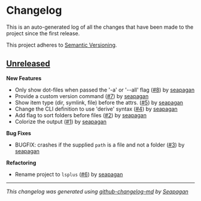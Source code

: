 # Changelog

This is an auto-generated log of all the changes that have been made to the
project since the first release.

This project adheres to [Semantic Versioning](https://semver.org/spec/v2.0.0.html).


## [Unreleased](https://github.com/seapagan/lsplus/tree/HEAD)

**New Features**

- Only show dot-files when passed the '-a' or '--all' flag ([#8](https://github.com/seapagan/lsplus/pull/8)) by [seapagan](https://github.com/seapagan)
- Provide a custom version command ([#7](https://github.com/seapagan/lsplus/pull/7)) by [seapagan](https://github.com/seapagan)
- Show item type (dir, symlink, file) before the attrs. ([#5](https://github.com/seapagan/lsplus/pull/5)) by [seapagan](https://github.com/seapagan)
- Change the CLI definition to use 'derive' syntax ([#4](https://github.com/seapagan/lsplus/pull/4)) by [seapagan](https://github.com/seapagan)
- Add flag to sort folders before files ([#2](https://github.com/seapagan/lsplus/pull/2)) by [seapagan](https://github.com/seapagan)
- Colorize the output ([#1](https://github.com/seapagan/lsplus/pull/1)) by [seapagan](https://github.com/seapagan)

**Bug Fixes**

- BUGFIX: crashes if the supplied `path` is a file and not a folder ([#3](https://github.com/seapagan/lsplus/pull/3)) by [seapagan](https://github.com/seapagan)

**Refactoring**

- Rename project to `lsplus` ([#6](https://github.com/seapagan/lsplus/pull/6)) by [seapagan](https://github.com/seapagan)

---
*This changelog was generated using [github-changelog-md](http://changelog.seapagan.net/) by [Seapagan](https://github.com/seapagan)*
